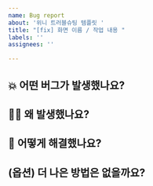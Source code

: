 ```yaml
---
name: Bug report
about: '위니 트러블슈팅 템플릿 '
title: "[fix] 화면 이름 / 작업 내용 "
labels: ''
assignees: ''

---
```


## 💥 어떤 버그가 발생했나요?

## 🤷‍♀️ 왜 발생했나요?

## 🤔 어떻게 해결했나요?

## (옵션) 더 나은 방법은 없을까요?
